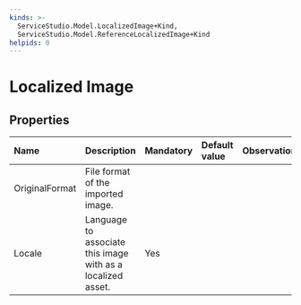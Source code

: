 ```yaml
---
kinds: >-
  ServiceStudio.Model.LocalizedImage+Kind,
  ServiceStudio.Model.ReferenceLocalizedImage+Kind
helpids: 0
---
```


# Localized Image

## Properties

| Name | Description | Mandatory | Default value | Observations |
| :--- | :--- | :--- | :--- | :--- |
| OriginalFormat | File format of the imported image. |  |  |  |
| Locale | Language to associate this image with as a localized asset. | Yes |  |  |

